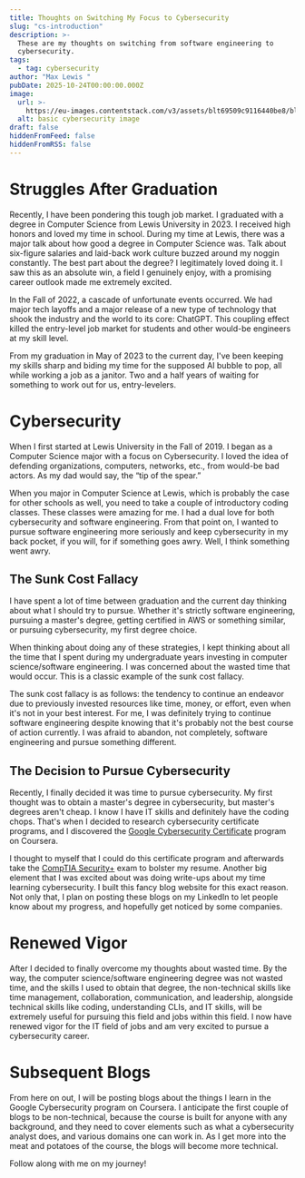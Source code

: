 ```yaml
---
title: Thoughts on Switching My Focus to Cybersecurity
slug: "cs-introduction"
description: >-
  These are my thoughts on switching from software engineering to
  cybersecurity.
tags:
  - tag: cybersecurity
author: "Max Lewis "
pubDate: 2025-10-24T00:00:00.000Z
image:
  url: >-
    https://eu-images.contentstack.com/v3/assets/blt69509c9116440be8/blt8ffb90a2f64bacfa/6776f4544b281ca5e2bc465a/cybersecurity_NicoElNino-AlamyStockPhoto.jpg
  alt: basic cybersecurity image
draft: false
hiddenFromFeed: false
hiddenFromRSS: false
---
```


# Struggles After Graduation

Recently, I have been pondering this tough job market. I graduated with a degree in Computer Science from Lewis University in 2023. I received high honors and loved my time in school. During my time at Lewis, there was a major talk about how good a degree in Computer Science was. Talk about six-figure salaries and laid-back work culture buzzed around my noggin constantly. The best part about the degree? I legitimately loved doing it. I saw this as an absolute win, a field I genuinely enjoy, with a promising career outlook made me extremely excited.

In the Fall of 2022, a cascade of unfortunate events occurred. We had major tech layoffs and a major release of a new type of technology that shook the industry and the world to its core: ChatGPT. This coupling effect killed the entry-level job market for students and other would-be engineers at my skill level.

From my graduation in May of 2023 to the current day, I've been keeping my skills sharp and biding my time for the supposed AI bubble to pop, all while working a job as a janitor. Two and a half years of waiting for something to work out for us, entry-levelers.

# Cybersecurity

When I first started at Lewis University in the Fall of 2019. I began as a Computer Science major with a focus on Cybersecurity. I loved the idea of defending organizations, computers, networks, etc., from would-be bad actors. As my dad would say, the “tip of the spear.”

When you major in Computer Science at Lewis, which is probably the case for other schools as well, you need to take a couple of introductory coding classes. These classes were amazing for me. I had a dual love for both cybersecurity and software engineering. From that point on, I wanted to pursue software engineering more seriously and keep cybersecurity in my back pocket, if you will, for if something goes awry. Well, I think something went awry.

## The Sunk Cost Fallacy

I have spent a lot of time between graduation and the current day thinking about what I should try to pursue. Whether it's strictly software engineering, pursuing a master's degree, getting certified in AWS or something similar, or pursuing cybersecurity, my first degree choice.

When thinking about doing any of these strategies, I kept thinking about all the time that I spent during my undergraduate years investing in computer science/software engineering. I was concerned about the wasted time that would occur. This is a classic example of the sunk cost fallacy.

The sunk cost fallacy is as follows: the tendency to continue an endeavor due to previously invested resources like time, money, or effort, even when it's not in your best interest. For me, I was definitely trying to continue software engineering despite knowing that it's probably not the best course of action currently. I was afraid to abandon, not completely, software engineering and pursue something different.

## The Decision to Pursue Cybersecurity

Recently, I finally decided it was time to pursue cybersecurity. My first thought was to obtain a master's degree in cybersecurity, but master's degrees aren't cheap. I know I have IT skills and definitely have the coding chops. That's when I decided to research cybersecurity certificate programs, and I discovered the [Google Cybersecurity Certificate](https://www.coursera.org/professional-certificates/google-cybersecurity) program on Coursera.

I thought to myself that I could do this certificate program and afterwards take the [CompTIA Security+](https://www.comptia.org/en-us/certifications/security/) exam to bolster my resume. Another big element that I was excited about was doing write-ups about my time learning cybersecurity. I built this fancy blog website for this exact reason. Not only that, I plan on posting these blogs on my LinkedIn to let people know about my progress, and hopefully get noticed by some companies.

# Renewed Vigor

After I decided to finally overcome my thoughts about wasted time. By the way, the computer science/software engineering degree was not wasted time, and the skills I used to obtain that degree, the non-technical skills like time management, collaboration, communication, and leadership, alongside technical skills like coding, understanding CLIs, and IT skills, will be extremely useful for pursuing this field and jobs within this field. I now have renewed vigor for the IT field of jobs and am very excited to pursue a cybersecurity career.

# Subsequent Blogs

From here on out, I will be posting blogs about the things I learn in the Google Cybersecurity program on Coursera. I anticipate the first couple of blogs to be non-technical, because the course is built for anyone with any background, and they need to cover elements such as what a cybersecurity analyst does, and various domains one can work in. As I get more into the meat and potatoes of the course, the blogs will become more technical.

Follow along with me on my journey!
